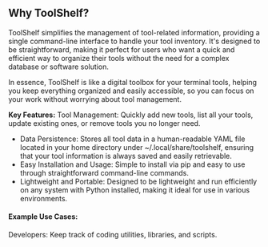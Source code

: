 
## Why ToolShelf?
ToolShelf simplifies the management of tool-related information, providing a single command-line interface to handle your tool inventory. It's designed to be straightforward, making it perfect for users who want a quick and efficient way to organize their tools without the need for a complex database or software solution.

In essence, ToolShelf is like a digital toolbox for your terminal tools, helping you keep everything organized and easily accessible, so you can focus on your work without worrying about tool management.

**Key Features:**
Tool Management: Quickly add new tools, list all your tools, update existing ones, or remove tools you no longer need.

 - Data Persistence: Stores all tool data in a human-readable YAML file
   located in your home directory under ~/.local/share/toolshelf, ensuring
   that your tool information is always saved and easily retrievable.
 - Easy Installation and Usage: Simple to install via pip and easy to
   use through straightforward command-line commands.
 - Lightweight and Portable: Designed to be lightweight and run
   efficiently on any system with Python installed, making it ideal for
   use in various environments.

  

#### Example Use Cases:
Developers: Keep track of coding utilities, libraries, and scripts.






